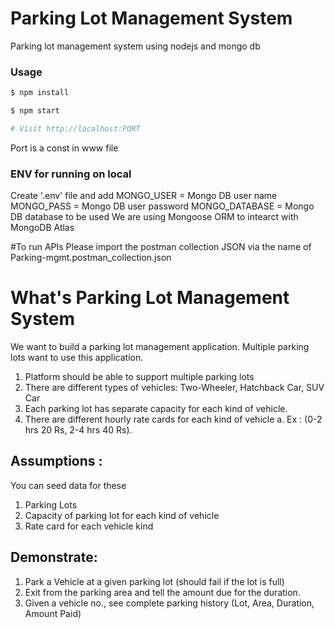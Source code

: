 # Parking Lot Management System

Parking lot management system using nodejs and mongo db


### Usage

```sh
$ npm install
```

```sh
$ npm start

# Visit http://localhost:PORT 
```
Port is a const in www file

### ENV for running on local

Create '.env' file and add
MONGO_USER =  Mongo DB user name
MONGO_PASS = Mongo DB user password
MONGO_DATABASE = Mongo DB database to be used
We are using Mongoose ORM to intearct with MongoDB Atlas

#To run APIs
Please import the postman collection JSON via the name of Parking-mgmt.postman_collection.json

# What's Parking Lot Management System
We want to build a parking lot management application. Multiple parking lots want to use this
application.
1. Platform should be able to support multiple parking lots
2. There are different types of vehicles: Two-Wheeler, Hatchback Car, SUV Car
3. Each parking lot has separate capacity for each kind of vehicle.
4. There are different hourly rate cards for each kind of vehicle
a. Ex : (0-2 hrs 20 Rs, 2-4 hrs 40 Rs).

## Assumptions :
You can seed data for these
1. Parking Lots
2. Capacity of parking lot for each kind of vehicle
3. Rate card for each vehicle kind

## Demonstrate:
1. Park a Vehicle at a given parking lot (should fail if the lot is full)
2. Exit from the parking area and tell the amount due for the duration.
3. Given a vehicle no., see complete parking history (Lot, Area, Duration, Amount Paid)


